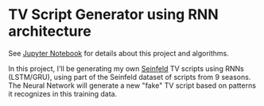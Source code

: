 # TV Script Generator using RNN architecture

See [Jupyter Notebook](https://nbviewer.jupyter.org/github/jscriptcoder/TV-Script-Generator/blob/master/tv_script_generation.ipynb) for details about this project and algorithms.

In this project, I'll be generating my own [Seinfeld](https://www.imdb.com/title/tt0098904/) TV scripts using RNNs (LSTM/GRU), using part of the Seinfeld dataset of scripts from 9 seasons. The Neural Network will generate a new "fake" TV script based on patterns it recognizes in this training data.
